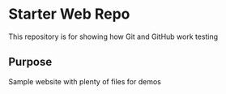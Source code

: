 # Starter Web Repo

This repository is for showing how Git and GitHub work testing

## Purpose

Sample website with plenty of files for demos